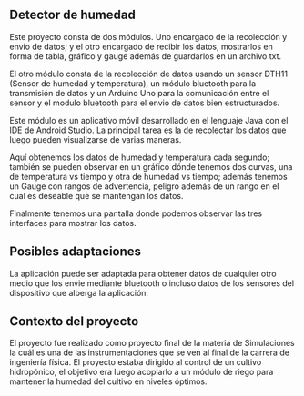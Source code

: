 ## Detector de humedad

Este proyecto consta de dos módulos. Uno encargado de la recolección y envio de datos; y el otro encargado de recibir los datos, mostrarlos en forma de tabla, gráfico y gauge además de guardarlos en un archivo txt. 

El otro módulo consta de la recolección de datos usando un sensor DTH11 (Sensor de humedad y temperatura), un módulo bluetooth para la transmisión de datos y un Arduino Uno para la comunicación entre el sensor y el modulo bluetooth para el envio de datos bien estructurados.

Este módulo es un aplicativo móvil desarrollado en el lenguaje Java con el IDE de Android Studio. La principal tarea es la de recolectar los datos que luego pueden visualizarse de varias maneras.

Aquí obtenemos los datos de humedad y temperatura cada segundo; también se pueden observar en un gráfico dónde tenemos dos curvas, una de temperatura vs tiempo y otra de humedad vs tiempo; además tenemos un Gauge con rangos de advertencia, peligro además de un rango en el cual es deseable que se mantengan los datos.

Finalmente tenemos una pantalla donde podemos observar las tres interfaces para mostrar los datos. 

## Posibles adaptaciones

La aplicación puede ser adaptada para obtener datos de cualquier otro medio que los envie mediante bluetooth o incluso datos de los sensores del dispositivo que alberga la aplicación.

## Contexto del proyecto

El proyecto fue realizado como proyecto final de la materia de Simulaciones la cuál es una de las instrumentaciones que se ven al final de la carrera de ingeniería física. El proyecto estaba dirigido al control de un cultivo hidropónico, el objetivo era luego acoplarlo a un módulo de riego para mantener la humedad del cultivo en niveles óptimos.
